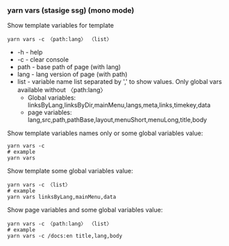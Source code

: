### yarn vars (stasige ssg) (mono mode)
Show template variables for template

```shell
yarn vars -c 〈path:lang〉 〈list〉
```
* -h - help
* -c - clear console
* path - base path of page (with lang)
* lang - lang version of page (with path)
* list - variable name list separated by ',' to show values. Only global vars available without 〈path:lang〉
  + Global variables: linksByLang,linksByDir,mainMenu,langs,meta,links,timekey,data
  + page variables: lang,src,path,pathBase,layout,menuShort,menuLong,title,body

Show template variables names only or some global variables value:
```shell
yarn vars -c 
# example
yarn vars  
```

Show template some global variables value:
```shell
yarn vars -c 〈list〉
# example
yarn vars linksByLang,mainMenu,data
```

Show page variables and some global variables value:
```shell
yarn vars -c 〈path:lang〉 〈list〉
# example
yarn vars -c /docs:en title,lang,body
```
